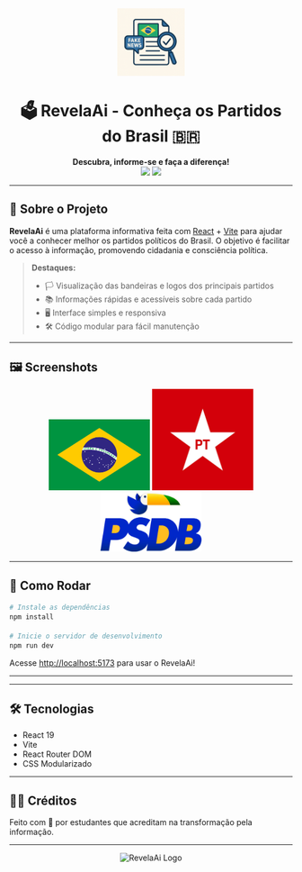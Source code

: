 <div align="center">
  <img src="./public/images/IconeRevelaAi.png" alt="RevelaAi Logo" width="120"/>
  <h1>🗳️ RevelaAi - Conheça os Partidos do Brasil 🇧🇷</h1>
  <p>
    <b>Descubra, informe-se e faça a diferença!</b><br>
    <img src="https://img.shields.io/badge/React-19.1.1-blue?logo=react" />
    <img src="https://img.shields.io/badge/Vite-7.1.2-purple?logo=vite" />
  </p>
</div>

---

## 📖 Sobre o Projeto

**RevelaAi** é uma plataforma informativa feita com [React](https://react.dev/) + [Vite](https://vitejs.dev/) para ajudar você a conhecer melhor os partidos políticos do Brasil. O objetivo é facilitar o acesso à informação, promovendo cidadania e consciência política.

> **Destaques:**
> - 🏳️ Visualização das bandeiras e logos dos principais partidos
> - 📚 Informações rápidas e acessíveis sobre cada partido
> - 🖥️ Interface simples e responsiva
> - 🛠️ Código modular para fácil manutenção

---

## 🖼️ Screenshots

<div align="center">
  <img src="public/images/Brasil.webp" alt="Bandeira do Brasil" width="180"/>
  <img src="public/images/PT.jpg" alt="PT Logo" width="180"/>
  <img src="public/images/PSDB.webp" alt="PSDB Logo" width="180"/>
</div>

---

## 🚀 Como Rodar

```sh
# Instale as dependências
npm install

# Inicie o servidor de desenvolvimento
npm run dev
```

Acesse [http://localhost:5173](http://localhost:5173) para usar o RevelaAi!

---

---

## 🛠️ Tecnologias

- React 19
- Vite
- React Router DOM
- CSS Modularizado

---

## 👨‍💻 Créditos

Feito com 💙 por estudantes que acreditam na transformação pela informação.

---

<div align="center">
  <img src="public/revelaai-logo.png" alt="RevelaAi Logo" width="80"/>
  <br>

</div>
